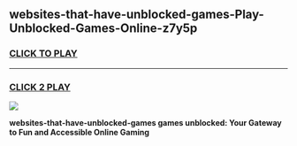 
## websites-that-have-unblocked-games-Play-Unblocked-Games-Online-z7y5p
<h3>
<a href="https://premium76.site?title=websites-that-have-unblocked-games&ref=25A">CLICK TO PLAY</a></h3>
<hr>

<h3>
<a href="https://premium76.site?title=websites-that-have-unblocked-games&ref=25A">CLICK 2 PLAY</a>
  
</h3>

<a href="https://premium76.site?title=websites-that-have-unblocked-games&ref=25A"><img src="https://clearcache.store/games.png"></a>


**websites-that-have-unblocked-games games unblocked: Your Gateway to Fun and Accessible Online Gaming**
